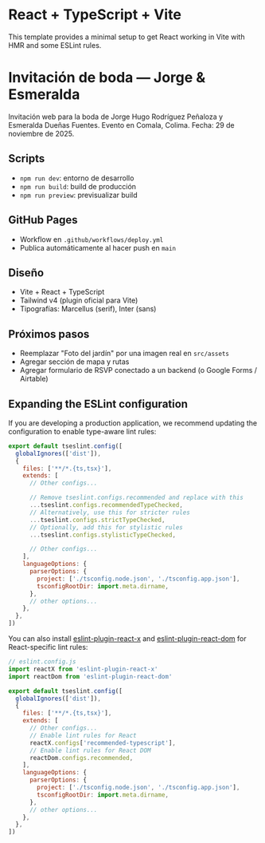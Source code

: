 # React + TypeScript + Vite

This template provides a minimal setup to get React working in Vite with HMR and some ESLint rules.

# Invitación de boda — Jorge & Esmeralda

Invitación web para la boda de Jorge Hugo Rodríguez Peñaloza y Esmeralda Dueñas Fuentes. Evento en Comala, Colima. Fecha: 29 de noviembre de 2025.

## Scripts
- `npm run dev`: entorno de desarrollo
- `npm run build`: build de producción
- `npm run preview`: previsualizar build

## GitHub Pages
- Workflow en `.github/workflows/deploy.yml`
- Publica automáticamente al hacer push en `main`

## Diseño
- Vite + React + TypeScript
- Tailwind v4 (plugin oficial para Vite)
- Tipografías: Marcellus (serif), Inter (sans)

## Próximos pasos
- Reemplazar "Foto del jardín" por una imagen real en `src/assets`
- Agregar sección de mapa y rutas
- Agregar formulario de RSVP conectado a un backend (o Google Forms / Airtable)

## Expanding the ESLint configuration

If you are developing a production application, we recommend updating the configuration to enable type-aware lint rules:

```js
export default tseslint.config([
  globalIgnores(['dist']),
  {
    files: ['**/*.{ts,tsx}'],
    extends: [
      // Other configs...

      // Remove tseslint.configs.recommended and replace with this
      ...tseslint.configs.recommendedTypeChecked,
      // Alternatively, use this for stricter rules
      ...tseslint.configs.strictTypeChecked,
      // Optionally, add this for stylistic rules
      ...tseslint.configs.stylisticTypeChecked,

      // Other configs...
    ],
    languageOptions: {
      parserOptions: {
        project: ['./tsconfig.node.json', './tsconfig.app.json'],
        tsconfigRootDir: import.meta.dirname,
      },
      // other options...
    },
  },
])
```

You can also install [eslint-plugin-react-x](https://github.com/Rel1cx/eslint-react/tree/main/packages/plugins/eslint-plugin-react-x) and [eslint-plugin-react-dom](https://github.com/Rel1cx/eslint-react/tree/main/packages/plugins/eslint-plugin-react-dom) for React-specific lint rules:

```js
// eslint.config.js
import reactX from 'eslint-plugin-react-x'
import reactDom from 'eslint-plugin-react-dom'

export default tseslint.config([
  globalIgnores(['dist']),
  {
    files: ['**/*.{ts,tsx}'],
    extends: [
      // Other configs...
      // Enable lint rules for React
      reactX.configs['recommended-typescript'],
      // Enable lint rules for React DOM
      reactDom.configs.recommended,
    ],
    languageOptions: {
      parserOptions: {
        project: ['./tsconfig.node.json', './tsconfig.app.json'],
        tsconfigRootDir: import.meta.dirname,
      },
      // other options...
    },
  },
])
```
